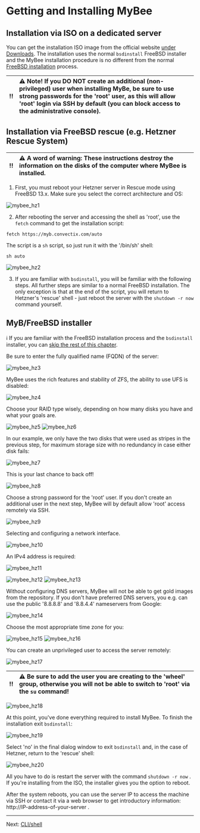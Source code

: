 # Getting and Installing MyBee

## Installation via ISO on a dedicated server

You can get the installation ISO image from the official website [under Downloads](https://myb.convectix.com/download/). The installation uses the normal `bsdinstall` FreeBSD installer and the MyBee installation procedure is no different from the normal [FreeBSD installation](https://docs.freebsd.org/en/books/handbook/bsdinstall/#bsdinstall-start) process.

:bangbang: | :warning: Note! If you DO NOT create an additional (non-privileged) user when installing MyBe, be sure to use strong passwords for the 'root' user, as this will allow 'root' login via SSH by default (you can block access to the administrative console).
:---: | :---


## Installation via FreeBSD rescue (e.g. Hetzner Rescue System)

:bangbang: | :warning: A word of warning: These instructions destroy the information on the disks of the computer where MyBee is installed.
:---: | :---

1) First, you must reboot your Hetzner server in Rescue mode using FreeBSD 13.x. Make sure you select the correct architecture and OS:

![mybee_hz1](https://user-images.githubusercontent.com/926409/163261607-a1d909fc-d909-4eaa-9273-83c70d9f3409.png)


2) After rebooting the server and accessing the shell as 'root', use the `fetch` command to get the installation script:

```
fetch https://myb.convectix.com/auto
```

The script is a `sh` script, so just run it with the '/bin/sh' shell:

```
sh auto
```

![mybee_hz2](https://user-images.githubusercontent.com/926409/163675520-f2784da1-e62c-42ba-91ac-927a0e6ef012.png)


3) If you are familiar with `bsdinstall`, you will be familiar with the following steps. All further steps are similar to a normal FreeBSD installation. The only exception is that at the end of the script, you will return to Hetzner's 'rescue' shell - just reboot the server with the `shutdown -r now` command yourself.

## MyB/FreeBSD installer

:information_source: If you are familiar with the FreeBSD installation process and the `bsdinstall` installer, you can [skip the rest of this chapter](shell.md).

Be sure to enter the fully qualified name (FQDN) of the server:

![mybee_hz3](https://user-images.githubusercontent.com/926409/163675559-4ceb5b37-b5cf-4421-9632-aee829c4a855.png)

MyBee uses the rich features and stability of ZFS, the ability to use UFS is disabled:

![mybee_hz4](https://user-images.githubusercontent.com/926409/163675561-135cc875-142e-4610-9c22-6506bb8325d9.png)

Choose your RAID type wisely, depending on how many disks you have and what your goals are.

![mybee_hz5](https://user-images.githubusercontent.com/926409/163675562-29b2cffc-d658-4db5-8ccb-3599dd4980e8.png)
![mybee_hz6](https://user-images.githubusercontent.com/926409/163675563-eb5b3bb4-0dde-403f-a97a-9efbe30504ac.png)

In our example, we only have the two disks that were used as stripes in the previous step, for maximum storage size with no redundancy in case either disk fails:

![mybee_hz7](https://user-images.githubusercontent.com/926409/163675564-2ebfd4d9-337a-4f54-8d6b-6fb1124e1890.png)

This is your last chance to back off!

![mybee_hz8](https://user-images.githubusercontent.com/926409/163675565-afd6a60c-9af2-43b2-8ebd-603f4a979975.png)

Choose a strong password for the 'root' user. If you don't create an additional user in the next step, MyBee will by default allow 'root' access remotely via SSH.

![mybee_hz9](https://user-images.githubusercontent.com/926409/163675566-fc65fee4-782c-46a4-a097-8ee1e0d5e18a.png)

Selecting and configuring a network interface.

![mybee_hz10](https://user-images.githubusercontent.com/926409/163675543-1ea23001-9a67-4fbc-a329-c48d13f5fead.png)

An IPv4 address is required:

![mybee_hz11](https://user-images.githubusercontent.com/926409/163675545-5ad1f06e-c2c2-43d7-ab18-2b8ecc072981.png)


![mybee_hz12](https://user-images.githubusercontent.com/926409/163675546-fd344806-6ddf-437e-9e9f-300994c6754f.png)
![mybee_hz13](https://user-images.githubusercontent.com/926409/163675547-8b6256b3-2e15-4a4e-9036-6aae1ed9253e.png)

Without configuring DNS servers, MyBee will not be able to get gold images from the repository. If you don't have preferred DNS servers, you e.g. can use the public '8.8.8.8' and '8.8.4.4' nameservers from Google:

![mybee_hz14](https://user-images.githubusercontent.com/926409/163675549-1417a25c-fff1-4189-b94c-743b97bc98fd.png)

Choose the most appropriate time zone for you:

![mybee_hz15](https://user-images.githubusercontent.com/926409/163675550-22527c00-ded5-4d9f-af68-816197602e0e.png)
![mybee_hz16](https://user-images.githubusercontent.com/926409/163675551-b7446919-20d7-4c96-86a1-b332d8b81ef8.png)

You can create an unprivileged user to access the server remotely:

![mybee_hz17](https://user-images.githubusercontent.com/926409/163675552-0bb4dd4d-6104-45f5-be4d-4ecaff00c41b.png)

:bangbang: | :warning: Be sure to add the user you are creating to the 'wheel' group, otherwise you will not be able to switch to 'root' via the `su` command!
:---: | :---

![mybee_hz18](https://user-images.githubusercontent.com/926409/163675553-98c8eee6-c966-489c-a9a3-5c30d4561478.png)

At this point, you've done everything required to install MyBee. To finish the installation exit `bsdinstall`:

![mybee_hz19](https://user-images.githubusercontent.com/926409/163675554-10af0f73-d95e-49d2-b041-0c61ef16c334.png)

Select 'no' in the final dialog window to exit `bsdinstall` and, in the case of Hetzner, return to the 'rescue' shell:

![mybee_hz20](https://user-images.githubusercontent.com/926409/163675558-72a96aca-b7cf-4c0a-97c7-23e719e09abd.png)

All you have to do is restart the server with the command `shutdown -r now` . If you're installing from the ISO, the installer gives you the option to reboot.

After the system reboots, you can use the server IP to access the machine via SSH or contact it via a web browser to get introductory information: http://IP-address-of-your-server .


---

Next: [CLI/shell](shell.md)
